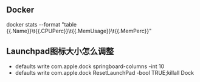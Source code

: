 ## Docker

docker stats --format "table {{.Name}}\t{{.CPUPerc}}\t{{.MemUsage}}\t{{.MemPerc}}"

## Launchpad图标大小怎么调整
- defaults write com.apple.dock springboard-columns -int 10
- defaults write com.apple.dock ResetLaunchPad -bool TRUE;killall Dock
